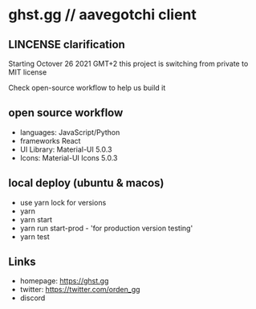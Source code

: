 # ghst.gg // aavegotchi client 


## LINCENSE clarification

Starting Octover 26 2021 GMT+2 this project is switching from private to MIT license

Check open-source workflow to help us build it



## open source workflow 

-  languages: JavaScript/Python
- frameworks React
- UI Library: Material-UI 5.0.3
- Icons: Material-UI Icons 5.0.3



## local deploy (ubuntu & macos)

* use yarn lock for versions
* yarn
* yarn start
* yarn run start-prod  - 'for production version testing'
* yarn test


## Links

* homepage: https://ghst.gg
* twitter: https://twitter.com/orden_gg
* discord 
